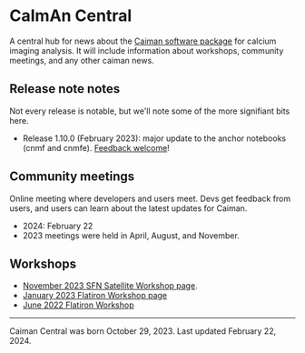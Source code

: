 # CaImAn Central
A central hub for news about the [Caiman software package](https://github.com/flatironinstitute/CaImAn) for calcium imaging analysis. It will include information about workshops, community meetings, and any other caiman news.

## Release note notes
Not every release is notable, but we'll note some of the more signifiant bits here. 
- Release 1.10.0 (February 2023): major update to the anchor notebooks (cnmf and cnmfe). [Feedback welcome](https://github.com/flatironinstitute/CaImAn/discussions/1260)!

## Community meetings
Online meeting where developers and users meet. Devs get feedback from users, and users can learn about the latest updates for Caiman.    

- 2024: February 22    
- 2023 meetings were held in April, August, and November. 

## Workshops
- [November 2023 SFN Satellite Workshop page](https://github.com/flatironinstitute/caiman_central/tree/main/workshops/sfn_2023).
- [January 2023 Flatiron Workshop page](https://github.com/EricThomson/CCN_caiman_mesmerize_workshop_2023)
- [June 2022 Flatiron Workshop](https://indico.flatironinstitute.org/event/2800/overview)

---  
Caiman Central was born October 29, 2023. Last updated February 22, 2024.
